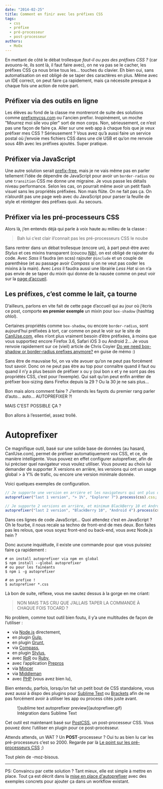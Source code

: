 ```yaml
---
date: "2014-02-25"
title: Comment en finir avec les préfixes CSS
tags:
  - css
  - préfixe
  - pré-processeur
  - post-processeur
authors:
  - MoOx
---
```


En mettant de côté le débat trollesque _faut-il ou pas des préfixes CSS ?_
(car avouons-le, ils sont là, il faut faire avec), on ne va pas se le cacher,
les préfixes CSS ça nous brise tous les... touches du clavier.
Eh bien oui, sans automatisation on est obligé de se taper des caractères en plus.
Même avec un IDE correct, on peut faire ça rapidement, mais ça nécessite
presque à chaque fois une action de notre part.

## Préfixer via des outils en ligne

Les élèves au fond de la classe me montreront de suite des solutions comme
[prefixmycss.com](http://prefixmycss.com/) ou l'ancien prefixr.
Inopinément, un moche "Mourrez moi sile vou pler" sort de mon corps.
Non, sérieusement, ce n’est pas une façon de faire ça. Aller sur une web app à
chaque fois que je veux préfixer mes CSS ? Sérieusement ?
Vous avez qu’à aussi faire un service postal où j’envoie mes fichiers CSS dans
une clé USB et qu’on me renvoie sous 48h avec les préfixes ajoutés.
Super pratique.

## Préfixer via JavaScript

Une autre solution serait [prefix-free](http://leaverou.github.io/prefixfree/),
mais je ne vais même pas en parler tellement l’idée de dépendre de JavaScript pour
avoir un `border-radius` ou une `transition` CSS me donne une migraine.
Je vous passe les détails niveau performance. Selon les cas, on pourrait même avoir
un petit flash visuel sans les propriétés préfixées.
Non mais flûte. On ne fait pas ça. On n’alourdit pas une page web avec du JavaScript
pour parser la feuille de style et réintégrer des préfixes quoi. Au secours.

## Préfixer via les pré-processeurs CSS

Alors là, j’en entends déjà qui parle à voix haute au milieu de la classe :

> Bah lui c’est clair il’connait pas les pré-processeurs CSS le noube

Sans rentrer dans un débat trollesque (encore un), à part peut-être avec _Stylus_ et ces
mixins transparent (coucou _[Nib](http://visionmedia.github.io/nib/)_),
on est obligé de rajouter du code.
Avec _Sass_ il faudra (en scss) rajouter `@include` et un couple de parenthèse (et
au passage avoir _Compass_ si on ne veut pas coder les mixins à la main).
Avec _Less_ il faudra aussi une librairie _Less Hat_ si on n’a pas envie de se taper
du mixin qui donne de la nausée comme on peut voir sur la
[page d’accueil](http://lesscss.org/).

## Les préfixes, c’est comme le lait, ça tourne

D’ailleurs, parlons en vite fait de cette page d’accueil qui au jour où j’écris
ce post, comporte <b>en premier exemple</b> un mixin pour `box-shadow`
(hashtag ohlol).

Certaines propriétés comme `box-shadow`, ou encore `border-radius`, sont
aujourd’hui préfixées à tort, car comme on peut le voir sur le site de
[CanIUse.com](http://caniuse.com/), elles n’ont plus vraiment besoin d’être préfixées, à
moins que vous supportiez encore Firefox 3.6, Safari iOS 3 ou Android 2...
Je vous renvoie rapidement sur ce (vieil) article de Chris Coyier
[Do we need box-shadow or border-radius prefixes anymore?](http://css-tricks.com/do-we-need-box-shadow-prefixes/)
en guise de mémo :)

Sans être de mauvaise foi, on va vite avouer qu’on ne peut pas forcément tout savoir.
Donc on ne peut pas être au top pour connaître quand il faut ou quand il n’y a plus
besoin de préfixer x ou y (oui bon x et y ne sont pas des propriétés CSS, c’est
pour l’exemple).
Qui sait qu’on peut enfin arrêter de préfixer box-sizing dans Firefox depuis la 29 ?
Ou la 30 je ne sais plus...

Bon mais alors comment faire ? J’entends les fayots du premier rang parler d’auto...
auto... AUTOPREFIXER ?!

MAIS C’EST POSSIBLE ÇA ?

Bon allons à l’essentiel, assez trollé.


# Autoprefixer

Ce magnifique outil, basé sur une solide base de données (au hasard, CanIUse.com),
permet de préfixer automatiquement vos CSS, et ce, de manière intelligente.
Vous pouvez en effet configurer autoprefixer, afin de lui préciser quel
navigateur vous voulez utiliser.
Vous pouvez au choix lui demander de supporter X versions en arrière, les versions
qui ont un usage global > à Y% de trafic, ou encore une version minimale donnée.

Voici quelques exemples de configuration.

```js
// Je supporte une version en arrière et les navigateurs qui ont plus de 1% de trafic ainsi qu'Internet Explorer 7
autoprefixer("last 1 version", "> 1%", "Explorer 7").process(css).css;

// Je supporte 2 versions en arrière, et minimum BlackBerry 10 et Android 4
autoprefixer("last 2 version", "BlackBerry 10", "Android 4").process(css).css;
```

Dans ces lignes de code JavaScript... Quoi attendez c’est en JavaScript ? Oh le
fourbe, il nous recale sa techno de front-end de mes deux.
Bon faites pas les relous, que vous soyez front-end ou back-end, vous avez Node.js hein ?

Donc aucune inquiétude, il existe une commande pour que vous puissiez faire ça rapidement :

```console
# on install autoprefixer via npm en global
$ npm install --global autoprefixer
# ou pour les fainéants
$ npm i -g autoprefixer

# on prefixe !
$ autoprefixer *.css
```

Là bon de suite, réflexe, vous me sautez dessus à la gorge en me criant:

> NON MAIS T’AS CRU QUE J’ALLAIS TAPER LA COMMANDE À CHAQUE FOIS TOCARD ?

No problem, comme tout outil bien foutu, il y’a une multitudes de façon de
l’utiliser :

- via [Node.js](https://github.com/ai/autoprefixer#nodejs) directement,
- en plugin [Gulp](https://www.npmjs.org/package/gulp-autoprefixer),
- en plugin [Grunt](https://github.com/ai/autoprefixer#grunt),
- via [Compass](https://github.com/ai/autoprefixer#compass),
- en plugin [Stylus](https://github.com/ai/autoprefixer#stylus),
- avec [RoR](https://github.com/ai/autoprefixer#ruby-on-rails) ou [Ruby](https://github.com/ai/autoprefixer#ruby),
- avec l’application [Prepros](https://github.com/ai/autoprefixer#prepros)
- via [Mincer](https://github.com/ai/autoprefixer#mincer)
- via [Middleman](https://github.com/ai/autoprefixer#middleman)
- avec [PHP](https://github.com/ai/autoprefixer#php) (vous avez bien lu),

Bien entendu, parfois, lorsqu’on fait un petit bout de CSS standalone,
vous avez aussi à dispo des plugins pour
[Sublime Text](https://github.com/sindresorhus/sublime-autoprefixer)
 ou [Brackets](https://github.com/mikaeljorhult/brackets-autoprefixer)
 afin de ne pas forcément avoir à utiliser les app ou process cités juste avant.

<figure>
  ![sublime text autoprefixer preview](autoprefixer.gif)
  <figcaption>Intégration dans Sublime Text</figcaption>
</figure>

Cet outil est maintenant basé sur [PostCSS](https://github.com/ai/postcss),
un post-processeur CSS. Vous pouvez donc l’utiliser en plugin pour ce post-procésseur.

Attends attends, un WAT ? Un **POST**-processeur ? Oui tu as bien lu car les
pré-processeurs c’est so 2000. Regarde par là [Le point sur les pré-processeurs CSS](/posts/css/le-point-sur-les-preprocesseurs/) ;)

Tout plein de -moz-bisous.

<hr />

PS: Convaincu par cette solution ? Tant mieux, elle est simple à mettre en place.
Tout ça est décrit dans la [mise en place d'autoprefixer](/posts/css/mise-en-place-autoprefixer/)
avec des exemples concrets pour ajouter ça dans un workflow existant.
